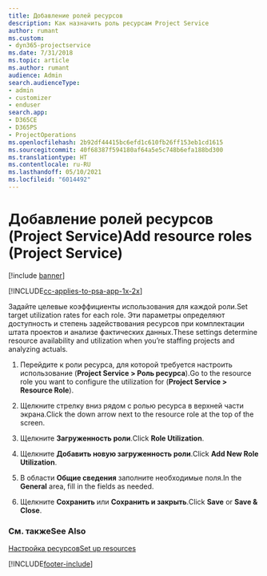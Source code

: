 ```yaml
---
title: Добавление ролей ресурсов
description: Как назначить роль ресурсам Project Service
author: rumant
ms.custom:
- dyn365-projectservice
ms.date: 7/31/2018
ms.topic: article
ms.author: rumant
audience: Admin
search.audienceType:
- admin
- customizer
- enduser
search.app:
- D365CE
- D365PS
- ProjectOperations
ms.openlocfilehash: 2b92df44415bc6efd1c610fb26ff153eb1cd1615
ms.sourcegitcommit: 40f68387f594180af64a5e5c748b6efa188bd300
ms.translationtype: HT
ms.contentlocale: ru-RU
ms.lasthandoff: 05/10/2021
ms.locfileid: "6014492"
---
```

# <a name="add-resource-roles-project-service"></a><span data-ttu-id="dedf9-103">Добавление ролей ресурсов (Project Service)</span><span class="sxs-lookup"><span data-stu-id="dedf9-103">Add resource roles (Project Service)</span></span>

[!include [banner](../includes/psa-now-project-operations.md)]

[!INCLUDE[cc-applies-to-psa-app-1x-2x](../includes/cc-applies-to-psa-app-1x-2x.md)]

<span data-ttu-id="dedf9-104">Задайте целевые коэффициенты использования для каждой роли.</span><span class="sxs-lookup"><span data-stu-id="dedf9-104">Set target utilization rates for each role.</span></span> <span data-ttu-id="dedf9-105">Эти параметры определяют доступность и степень задействования ресурсов при комплектации штата проектов и анализе фактических данных.</span><span class="sxs-lookup"><span data-stu-id="dedf9-105">These settings determine resource availability and utilization when you’re staffing projects and analyzing actuals.</span></span>  
  
1.  <span data-ttu-id="dedf9-106">Перейдите к роли ресурса, для которой требуется настроить использование (**Project Service > Роль ресурса**).</span><span class="sxs-lookup"><span data-stu-id="dedf9-106">Go to the resource role you want to configure the utilization for (**Project Service > Resource Role**).</span></span>  
  
2.  <span data-ttu-id="dedf9-107">Щелкните стрелку вниз рядом с ролью ресурса в верхней части экрана.</span><span class="sxs-lookup"><span data-stu-id="dedf9-107">Click the down arrow next to the resource role at the top of the screen.</span></span>  
  
3.  <span data-ttu-id="dedf9-108">Щелкните **Загруженность роли**.</span><span class="sxs-lookup"><span data-stu-id="dedf9-108">Click **Role Utilization**.</span></span>  
  
4.  <span data-ttu-id="dedf9-109">Щелкните **Добавить новую загруженность роли**.</span><span class="sxs-lookup"><span data-stu-id="dedf9-109">Click **Add New Role Utilization**.</span></span>  
  
5.  <span data-ttu-id="dedf9-110">В области **Общие сведения** заполните необходимые поля.</span><span class="sxs-lookup"><span data-stu-id="dedf9-110">In the **General** area, fill in the fields as needed.</span></span>  
  
6.  <span data-ttu-id="dedf9-111">Щелкните **Сохранить** или **Сохранить и закрыть**.</span><span class="sxs-lookup"><span data-stu-id="dedf9-111">Click **Save** or **Save & Close**.</span></span>  
  
### <a name="see-also"></a><span data-ttu-id="dedf9-112">См. также</span><span class="sxs-lookup"><span data-stu-id="dedf9-112">See Also</span></span>  
 [<span data-ttu-id="dedf9-113">Настройка ресурсов</span><span class="sxs-lookup"><span data-stu-id="dedf9-113">Set up resources</span></span>](../psa/set-up-resources.md)


[!INCLUDE[footer-include](../includes/footer-banner.md)]